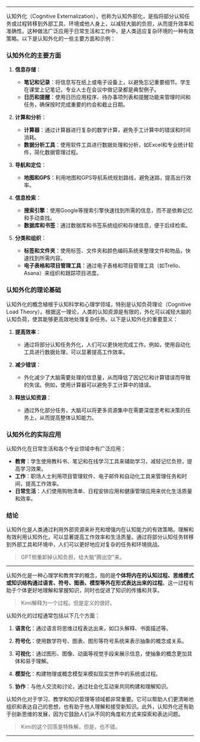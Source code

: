 
---

认知外化（Cognitive Externalization），也称为认知外部化，是指将部分认知任务或过程转移到外部工具、环境或他人身上，以减轻大脑的负担，从而提升效率和准确性。这种做法广泛应用于日常生活和工作中，是人类适应复杂环境的一种有效策略。以下是认知外化的一些主要方面和示例：

### 认知外化的主要方面

1. **信息存储**：
   - **笔记和记录**：将信息写在纸上或电子设备上，以避免忘记重要细节。学生在课堂上记笔记，专业人士在会议中做记录都是典型例子。
   - **日历和提醒**：使用日历应用程序、待办事项列表和提醒功能来管理时间和任务，确保按时完成重要的约会和截止日期。

2. **计算和分析**：
   - **计算器**：通过计算器进行复杂的数学计算，避免手工计算中的错误和时间消耗。
   - **数据分析工具**：使用软件工具进行数据处理和分析，如Excel和专业统计软件，简化数据管理过程。

3. **导航和定位**：
   - **地图和GPS**：利用地图和GPS导航系统规划路线，避免迷路，提高出行效率。

4. **信息检索**：
   - **搜索引擎**：使用Google等搜索引擎快速找到所需的信息，而不是依赖记忆和手动查找。
   - **数据库和书签**：通过数据库和书签系统组织和存储信息，便于后续检索。

5. **分类和组织**：
   - **标签和文件夹**：使用标签、文件夹和颜色编码系统来整理文件和物品，快速找到所需内容。
   - **电子表格和项目管理工具**：通过电子表格和项目管理工具（如Trello、Asana）来组织和跟踪项目进度。

### 认知外化的理论基础

认知外化的概念植根于认知科学和心理学领域，特别是认知负荷理论（Cognitive Load Theory）。根据这一理论，人类的认知资源是有限的，外化可以减轻大脑的认知负荷，使其能够更高效地处理复杂任务。以下是认知外化的重要意义：

1. **提高效率**：
   - 通过将部分认知任务外化，人们可以更快地完成工作。例如，使用自动化工具进行数据处理，可以显著提高工作效率。

2. **减少错误**：
   - 外化减少了大脑需要处理的信息量，从而降低了因记忆和计算错误而导致的失误。例如，使用计算器可以避免手工计算中的错误。

3. **释放认知资源**：
   - 通过外化部分任务，大脑可以将更多资源集中在需要深度思考和决策的任务上，从而提高整体认知能力。

### 认知外化的实际应用

认知外化在日常生活和各个专业领域中有广泛应用：

- **教育**：学生使用教科书、笔记和在线学习工具来辅助学习，减轻记忆负担，提高学习效果。
- **工作**：职场人士利用项目管理软件、电子邮件和自动化工具来管理任务和时间，提高工作效率。
- **日常生活**：人们使用购物清单、日程安排应用和健康管理应用来优化生活质量和效率。

### 结论

认知外化是人类通过利用外部资源来补充和增强内在认知能力的有效策略。理解和有效利用认知外化，可以显著提高工作效率和生活质量。通过将部分认知任务转移到外部工具和环境中，人们可以更好地应对复杂的任务和环境挑战。

> GPT侧重卸掉认知负担，给大脑“腾出空”来。

---

认知外化是一种心理学和教育学的概念，指的是**个体将内在的认知过程、思维模式或知识结构通过语言、符号、图表、模型等外在形式表达出来的过程**。这一过程有助于个体更好地理解和掌握知识，同时也促进了知识的传播和共享。

> Kimi解释为一个过程。但是定义的很好。

认知外化的过程通常包括以下几个方面：

1. **语言化**：通过语言将思维过程表达出来，如口头解释、书面描述等。

2. **符号化**：使用数学符号、图表、图形等符号系统来表示抽象的概念或关系。

3. **可视化**：通过图形、图像、动画等视觉手段来展示信息，使抽象的概念更加具体和易于理解。

4. **模型化**：构建物理或概念模型来模拟现实世界中的系统或过程。

5. **协作**：与他人交流和讨论，通过社会化互动来共同构建和理解知识。

认知外化对于学习、教学和知识管理等领域都非常重要。它可以帮助人们更清晰地组织和表达自己的思想，也有助于他人理解和接受新知识。此外，认知外化还有助于创新思维的发展，因为它鼓励人们从不同的角度和方式来探索和表达问题。

> Kimi的这个回答是特殊解，但是，也不错。

---
